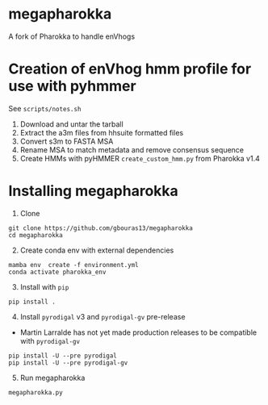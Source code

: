 # megapharokka
A fork of Pharokka to handle enVhogs

# Creation of enVhog hmm profile for use with pyhmmer

See `scripts/notes.sh`

1. Download and untar the tarball
2. Extract the a3m files from hhsuite formatted files
3. Convert s3m to FASTA MSA
4. Rename MSA to match metadata and remove consensus sequence
5. Create HMMs with pyHMMER `create_custom_hmm.py` from Pharokka v1.4


# Installing megapharokka

1. Clone 

```
git clone https://github.com/gbouras13/megapharokka
cd megapharokka
```

2. Create conda env with external dependencies

```
mamba env  create -f environment.yml 
conda activate pharokka_env
```

3. Install with `pip`

```
pip install .
```

4. Install `pyrodigal` v3 and `pyrodigal-gv` pre-release

* Martin Larralde has not yet made production releases to be compatible with `pyrodigal-gv`

```
pip install -U --pre pyrodigal
pip install -U --pre pyrodigal-gv
```

5. Run megapharokka

```
megapharokka.py
```